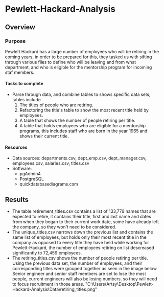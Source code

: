 # Pewlett-Hackard-Analysis
## Overview 
### Purpose
Pewlett Hackard has a large number of employees who will be retiring in the coming years, in order to be prepared for this, they tasked us with sifting through various files to define who will be leaving and from what department, and who is eligible for the mentorship program for incoming staf members. 
#### Tasks to complete
 - Parse through data, and combine tables to shows specific data sets; tables include
    1. The titles of people who are retiring.
    2. Refactoring the title's table to show the most recent title held by employees.
    3. A table that shows the number of people retiring per title.
    4. A table that holds employees who are eligible for a mentorship programs, this includes staff who are born in the year 1965 and shows their current title. 
#### Resources
 - Data sources: departments.csv, dept_emp.csv, dept_manager.csv, employees.csv, salaries.csv, titles.csv
 - Software:
   - pgAdmin4
   - PostgreSQL 
   - quickdatabasediagrams.com
## Results
 - The table retirement_titles.csv contains a list of 133,776 names that are expected to retire, it contains their title, first and last name and dates from when they began to their current work date, some have already left the company, so they won't need to be considered.
 - The unique_titles.csv narrows down the previous list and contains the same list of employees, but holds only their most recent title in the company as opposed to every title they have held while working for Pewlett-Hackard, the number of employees retiring on list descreased significantly to 72,459 employees. 
 - The retiring_titles.csv shows the number of people retiring per title. Using the previous data set, the number of employees, and their corresponding titles were grouped together as seen in the image below. Senior engineer and senior staff members are set to lose the most people, current engineers will also be losing numbers, so they will need to focus recruitment in those areas. "C:\Users\Artsy\Desktop\Pewlett-Hackard-Analysis\Data\retiring_titles.png"
